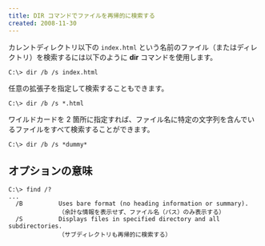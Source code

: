 ```yaml
---
title: DIR コマンドでファイルを再帰的に検索する
created: 2008-11-30
---
```


カレントディレクトリ以下の `index.html` という名前のファイル（またはディレクトリ）を検索するには以下のように **dir** コマンドを使用します。

```
C:\> dir /b /s index.html
```

任意の拡張子を指定して検索することもできます。

```
C:\> dir /b /s *.html
```

ワイルドカードを 2 箇所に指定すれば、ファイル名に特定の文字列を含んでいるファイルをすべて検索することができます。

```
C:\> dir /b /s *dummy*
```

オプションの意味
----
```
C:\> find /?
...
  /B          Uses bare format (no heading information or summary).
              （余計な情報を表示せず、ファイル名（パス）のみ表示する）
  /S          Displays files in specified directory and all subdirectories.
              （サブディレクトリも再帰的に検索する）
```

